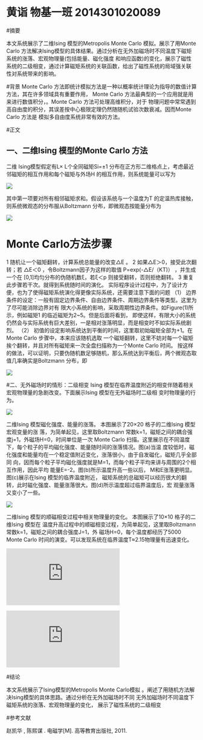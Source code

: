 #  黄诣 物基一班 2014301020089

#摘要  

本文系统展示了二维Ising 模型的Metropolis Monte Carlo 模拟。展示了用Monte Carlo 方法解决Ising模型的具体结果。通过分析在无外加磁场时不同温度下磁矩系统的涨落、宏观物理量(包括能量、磁化强度
和响应函数)的变化，展示了磁性系统的二级相变，通过计算磁矩系统的关联函数，给出了磁性系统的局域强关联
性对系统带来的影响。

#背景
Monte Carlo 方法即统计模拟方法是一种以概率统计理论为指导的数值计算方法，其在许多领域具有重要作用，
Monte Carlo 方法最典型的一个应用就是用来进行数值积分，。Monte Carlo 方法可处理高维积分，对于
物理问题中常常遇到高自由度的积分，其误差按中心极限定理仍然随随机试验次数衰减。因而Monte Carlo 方法是
模拟多自由度系统非常有效的方法。

#正文

## 一、二维Ising 模型的Monte Carlo 方法
二维 Ising模型假定有L× L个全同磁矩Si=±1 分布在正方形二维格点上，考虑最近邻磁矩的相互作用和每个磁矩与外场H 的相互作用，则系统能量可以写为

![](http://i1.piimg.com/582453/d316c7462b0df978.png)    

其中第一项要对所有相邻磁矩求和。假设该系统与一个温度为T 的定温热库接触，则系统微观态的分布服从Boltzmann 分布，即微观态按能量分布为

![](http://i1.piimg.com/582453/a6ee4c37174a2c39.png)   

# Monte Carlo方法步骤
1 随机让一个磁矩翻转，计算系统总能量的改变△E 。
2 如果△E＞0，接受此次翻转；若 △E＜0 ，令Boltzmann因子为这样的取值 P=exp(-△E/（KT)） ，并生成一个在
[0,1]均匀分布的伪随机数ξ，若ξ＜p 则接受翻转，否则拒绝翻转。
3 重复此步骤若干次。就得到系统随时间的演化。
实际程序设计过程中，为了设计方便，也为了使得磁矩系统演化得更像实际系统，还需要注意下面的问题
（1） 边界条件的设定：一般有固定边界条件、自由边界条件、周期边界条件等类型。这里为了尽可能消除边界对有
限大小系统的影响，采取周期性边界条件。如Figure(1)所示，例如磁矩1 的临近磁矩为2~5。但是后面将看到，
即使这样，有限大小的系统仍然会与实际系统有巨大差别，一是相对涨落明显，而是相变时不如实际系统剧烈。
（2） 初值的设定影响系统达到平衡的时间，这里取初始磁矩全部为+1。在Monte Carlo 步骤中，本来应该随机选取
一个磁矩翻转，这里不妨对每一个磁矩挨个翻转，并且对所有磁矩来一次全盘扫描称为一个Monte Carlo 时间。
按这样的做法，可以证明，只要伪随机数足够随机，那么系统达到平衡后，两个微观态取值几率确实是Boltzmann
分布，即

![](http://i1.piimg.com/582453/1cec1257c14104c8.png)


#二、无外磁场时的情形：二级相变
Ising 模型在临界温度附近的相变伴随着相关宏观物理量的急剧改变。下面展示Ising 模型在无外磁场时二级相
变时物理量的行为。

![](http://i1.piimg.com/582453/03c78a14c92329d4.png)

二维Ising 模型磁化强度、能量的涨落。 本图展示了20×20 格子的二维Ising 模型宏观变量的涨
落，为简单起见，这里取Boltzmann 常数k=1，磁矩之间的耦合强度j=1，外磁场H=0，时间单位是一次
Monte Carlo 扫描。这里展示在不同温度下，每个粒子的平均磁化强度、能量随时间的涨落情况。图(a)当温
度较低时，磁化强度和能量均在一个稳定值附近变化，涨落很小，由于自发磁化，磁矩几乎全部同
向，因而每个粒子平均磁化强度就是M=1，而每个粒子平均来讲与周围的2个相互作用，因此平均
能量E=-2。图(b)所示温度升高一些以后， M和E涨落更明显。图(c)展示在Ising 模型的临界温度附近，
磁矩系统的总磁矩可以经历很大的翻转，此时磁化强度、能量涨落很大。图(d)所示温度超过临界温度后，宏
观量涨落又变小了一些。


![](http://i1.piimg.com/582453/cd4d08d820925ac0.png)

二维Ising 模型的顺磁相变过程中相关物理量的变化。 本图展示了10×10 格子的二维Ising 模型在
温度升高过程中的顺磁相变过程，为简单起见，这里取Boltzmann 常数k=1，磁矩之间的耦合强度J=1，外
磁场H=0，每个温度都经历了5000 Monte Carlo 时间的演变。可以发现系统在临界温度T≈2.15物理量有迅速变化。

![代码1](https://github.com/vakie/compuational_physics_N2014301020089/blob/master/014.py) 

![代码2](https://github.com/vakie/compuational_physics_N2014301020089/blob/master/014(1).py) 


#结论

本文系统展示了Ising模型的Metropolis Monte Carlo模拟 。阐述了用随机方法解决Ising模型的具体思路。通过分析在无外加磁场时不同 
无外加磁场时不同温度下磁矩系统的涨落、宏观物理量的变化， 展示了磁性系统的二级相变

#参考文献

赵凯华 , 陈熙谋 . 电磁学[M]. 高等教育出版社, 2011.
